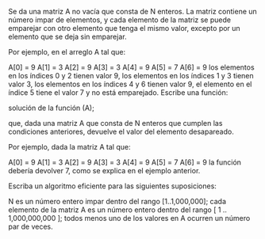 Se da una matriz A no vacía que consta de N enteros. La matriz contiene un número impar de elementos, y cada elemento de la matriz se puede emparejar con otro elemento que tenga el mismo valor, excepto por un elemento que se deja sin emparejar.

Por ejemplo, en el arreglo A tal que:

  A[0] = 9 A[1] = 3 A[2] = 9 
  A[3] = 3 A[4] = 9 A[5] = 7 
  A[6] = 9
los elementos en los índices 0 y 2 tienen valor 9,
los elementos en los índices 1 y 3 tienen valor 3,
los elementos en los índices 4 y 6 tienen valor 9,
el elemento en el índice 5 tiene el valor 7 y no está emparejado.
Escribe una función:

solución de la función (A);

que, dada una matriz A que consta de N enteros que cumplen las condiciones anteriores, devuelve el valor del elemento desapareado.

Por ejemplo, dada la matriz A tal que:

  A[0] = 9 A[1] = 3 A[2] = 9 
  A[3] = 3 A[4] = 9 A[5] = 7 
  A[6] = 9
la función debería devolver 7, como se explica en el ejemplo anterior.

Escriba un algoritmo eficiente para las siguientes suposiciones:

N es un número entero impar dentro del rango [1..1,000,000];
cada elemento de la matriz A es un número entero dentro del rango [ 1 .. 1,000,000,000 ];
todos menos uno de los valores en A ocurren un número par de veces.